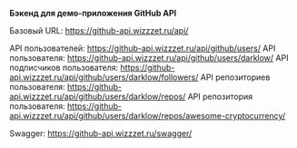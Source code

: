 **Бэкенд для демо-приложения GitHub API**

Базовый URL: https://github-api.wizzzet.ru/api/

API пользователей: https://github-api.wizzzet.ru/api/github/users/
API пользователя: https://github-api.wizzzet.ru/api/github/users/darklow/
API подписчиков пользователя: https://github-api.wizzzet.ru/api/github/users/darklow/followers/
API репозиториев пользователя: https://github-api.wizzzet.ru/api/github/users/darklow/repos/
API репозитория пользователя: https://github-api.wizzzet.ru/api/github/users/darklow/repos/awesome-cryptocurrency/

Swagger: https://github-api.wizzzet.ru/swagger/
